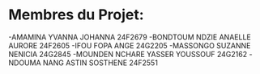 # Membres du Projet:
-AMAMINA YVANNA JOHANNA 24F2679 
-BONDTOUM NDZIE ANAELLE AURORE 24F2605
-IFOU FOPA ANGE 24G2205
-MASSONGO SUZANNE NENICIA 24G2845
-MOUNDEN NCHARE YASSER YOUSSOUF 24G2162
-NDOUMA NANG ASTIN SOSTHENE 24F2551
